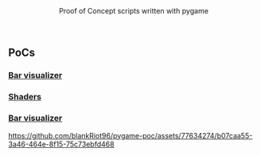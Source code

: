 <div align="center">
   <h>Proof of Concept scripts written with pygame</h>
   <br>
   <br>
   <br>
</div>

## PoCs

### [Bar visualizer](https://github.com/blankRiot96/pygame-poc/tree/main/poc/sparks)

### [Shaders](https://github.com/blankRiot96/pygame-poc/tree/main/poc/shaders)

### [Bar visualizer](https://github.com/blankRiot96/pygame-poc/tree/main/poc/bar-viz)

https://github.com/blankRiot96/pygame-poc/assets/77634274/b07caa55-3a46-464e-8f15-75c73ebfd468

